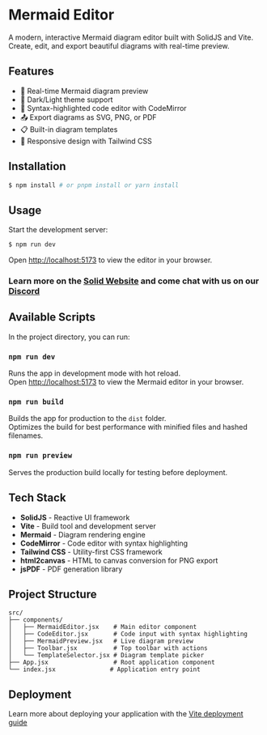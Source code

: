 # Mermaid Editor

A modern, interactive Mermaid diagram editor built with SolidJS and Vite. Create, edit, and export beautiful diagrams with real-time preview.

## Features

- 🎨 Real-time Mermaid diagram preview
- 🌙 Dark/Light theme support
- 📝 Syntax-highlighted code editor with CodeMirror
- 📤 Export diagrams as SVG, PNG, or PDF
- 📋 Built-in diagram templates
- 🎯 Responsive design with Tailwind CSS

## Installation

```bash
$ npm install # or pnpm install or yarn install
```

## Usage

Start the development server:

```bash
$ npm run dev
```

Open [http://localhost:5173](http://localhost:5173) to view the editor in your browser.

### Learn more on the [Solid Website](https://solidjs.com) and come chat with us on our [Discord](https://discord.com/invite/solidjs)

## Available Scripts

In the project directory, you can run:

### `npm run dev`

Runs the app in development mode with hot reload.<br>
Open [http://localhost:5173](http://localhost:5173) to view the Mermaid editor in your browser.

### `npm run build`

Builds the app for production to the `dist` folder.<br>
Optimizes the build for best performance with minified files and hashed filenames.

### `npm run preview`

Serves the production build locally for testing before deployment.

## Tech Stack

- **SolidJS** - Reactive UI framework
- **Vite** - Build tool and development server
- **Mermaid** - Diagram rendering engine
- **CodeMirror** - Code editor with syntax highlighting
- **Tailwind CSS** - Utility-first CSS framework
- **html2canvas** - HTML to canvas conversion for PNG export
- **jsPDF** - PDF generation library

## Project Structure

```
src/
├── components/
│   ├── MermaidEditor.jsx    # Main editor component
│   ├── CodeEditor.jsx       # Code input with syntax highlighting
│   ├── MermaidPreview.jsx   # Live diagram preview
│   ├── Toolbar.jsx          # Top toolbar with actions
│   └── TemplateSelector.jsx # Diagram template picker
├── App.jsx                  # Root application component
└── index.jsx               # Application entry point
```

## Deployment

Learn more about deploying your application with the [Vite deployment guide](https://vite.dev/guide/static-deploy.html)
